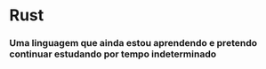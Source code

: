 # Rust

### Uma linguagem que ainda estou aprendendo e pretendo continuar estudando por tempo indeterminado
